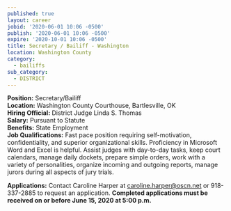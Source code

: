 ```yaml
---
published: true
layout: career
jobid: '2020-06-01 10:06 -0500'
publish: '2020-06-01 10:06 -0500'
expire: '2020-10-01 10:06 -0500'
title: Secretary / Bailiff - Washington
location: Washington County
category:
  - bailiffs
sub_category:
  - DISTRICT
---
```

**Position:** Secretary/Bailiff  
**Location:** Washington County Courthouse, Bartlesville, OK  
**Hiring Official:** District Judge Linda S. Thomas  
**Salary:** Pursuant to Statute  
**Benefits:** State Employment  
**Job Qualifications:** Fast pace position requiring self-motivation, confidentiality, and superior organizational skills. Proficiency in Microsoft Word and Excel is helpful. Assist judges with day-to-day tasks, keep court calendars, manage daily dockets, prepare simple orders, work with a variety of personalities, organize incoming and outgoing reports, manage jurors during all aspects of jury trials.

  **Applications:** Contact Caroline Harper at [caroline.harper@oscn.net](mailto:caroline.harper@oscn.net) or 918-337-2885 to request an application. 
**Completed applications must be received on or before June 15, 2020 at 5:00 p.m.**
